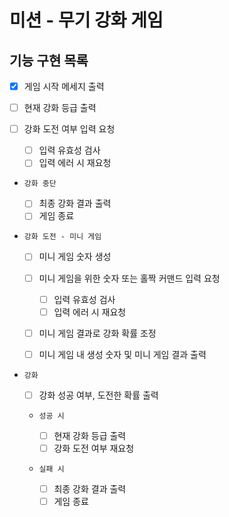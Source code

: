 # 미션 - 무기 강화 게임

## 기능 구현 목록

- [x] 게임 시작 메세지 출력

- [ ] 현재 강화 등급 출력

- [ ] 강화 도전 여부 입력 요청

  - [ ] 입력 유효성 검사
  - [ ] 입력 에러 시 재요청

- `강화 중단`

  - [ ] 최종 강화 결과 출력
  - [ ] 게임 종료

- `강화 도전 - 미니 게임`

  - [ ] 미니 게임 숫자 생성

  - [ ] 미니 게임을 위한 숫자 또는 홀짝 커맨드 입력 요청

    - [ ] 입력 유효성 검사
    - [ ] 입력 에러 시 재요청

  - [ ] 미니 게임 결과로 강화 확률 조정

  - [ ] 미니 게임 내 생성 숫자 및 미니 게임 결과 출력

- `강화`

  - [ ] 강화 성공 여부, 도전한 확률 출력

  - `성공 시`

    - [ ] 현재 강화 등급 출력
    - [ ] 강화 도전 여부 재요청

  - `실패 시`
    - [ ] 최종 강화 결과 출력
    - [ ] 게임 종료
